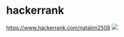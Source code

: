 # hackerrank

https://www.hackerrank.com/natalim2508
<img src="https://cloclo3.datacloudmail.ru/weblink/view/J711/6begeMczM?etag=40D3BA3E062FD87BC1FD7EB5DA653BFF79776185&key=1e3950800002a4b267711ae0fa06cd3ae03da3bb">
